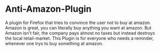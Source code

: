 # Anti-Amazon-Plugin
A plugin for Firefox that tries to convince the user not to buy at amazon.
Amazon is great, you can literally buy anything you want at amazon. But Amazon isn't fair, the company pays almost no taxes but instead destroys the local retail-market.
This Plugin is for everyone who needs a reminder, whenever one trys to buy something at amazon.
